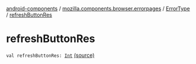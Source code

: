 [android-components](../../index.md) / [mozilla.components.browser.errorpages](../index.md) / [ErrorType](index.md) / [refreshButtonRes](./refresh-button-res.md)

# refreshButtonRes

`val refreshButtonRes: `[`Int`](https://kotlinlang.org/api/latest/jvm/stdlib/kotlin/-int/index.html) [(source)](https://github.com/mozilla-mobile/android-components/blob/master/components/browser/errorpages/src/main/java/mozilla/components/browser/errorpages/ErrorPages.kt#L120)